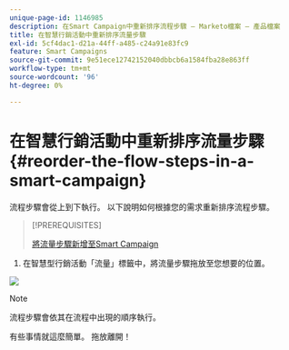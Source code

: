 ```yaml
---
unique-page-id: 1146985
description: 在Smart Campaign中重新排序流程步驟 — Marketo檔案 — 產品檔案
title: 在智慧行銷活動中重新排序流量步驟
exl-id: 5cf4dac1-d21a-44ff-a485-c24a91e83fc9
feature: Smart Campaigns
source-git-commit: 9e51ece12742152040dbbcb6a1584fba28e863ff
workflow-type: tm+mt
source-wordcount: '96'
ht-degree: 0%

---
```


# 在智慧行銷活動中重新排序流量步驟 {#reorder-the-flow-steps-in-a-smart-campaign}

流程步驟會從上到下執行。 以下說明如何根據您的需求重新排序流程步驟。

>[!PREREQUISITES]
>
>[將流量步驟新增至Smart Campaign](/help/marketo/product-docs/core-marketo-concepts/smart-campaigns/flow-actions/add-a-flow-step-to-a-smart-campaign.md)

1. 在智慧型行銷活動「流量」標籤中，將流量步驟拖放至您想要的位置。

![](assets/image2014-9-22-13-3a49-3a11.png)

>[!NOTE]
>
>流程步驟會依其在流程中出現的順序執行。

有些事情就這麼簡單。 拖放離開！
